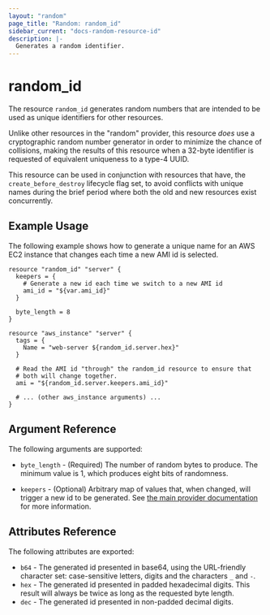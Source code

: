 ```yaml
---
layout: "random"
page_title: "Random: random_id"
sidebar_current: "docs-random-resource-id"
description: |-
  Generates a random identifier.
---
```


# random\_id

The resource `random_id` generates random numbers that are intended to be
used as unique identifiers for other resources.

Unlike other resources in the "random" provider, this resource *does* use a
cryptographic random number generator in order to minimize the chance of
collisions, making the results of this resource when a 32-byte identifier
is requested of equivalent uniqueness to a type-4 UUID.

This resource can be used in conjunction with resources that have,
the `create_before_destroy` lifecycle flag set, to avoid conflicts with
unique names during the brief period where both the old and new resources
exist concurrently.

## Example Usage

The following example shows how to generate a unique name for an AWS EC2
instance that changes each time a new AMI id is selected.

```
resource "random_id" "server" {
  keepers = {
    # Generate a new id each time we switch to a new AMI id
    ami_id = "${var.ami_id}"
  }

  byte_length = 8
}

resource "aws_instance" "server" {
  tags = {
    Name = "web-server ${random_id.server.hex}"
  }

  # Read the AMI id "through" the random_id resource to ensure that
  # both will change together.
  ami = "${random_id.server.keepers.ami_id}"

  # ... (other aws_instance arguments) ...
}
```

## Argument Reference

The following arguments are supported:

* `byte_length` - (Required) The number of random bytes to produce. The
  minimum value is 1, which produces eight bits of randomness.

* `keepers` - (Optional) Arbitrary map of values that, when changed, will
  trigger a new id to be generated. See
  [the main provider documentation](../index.html) for more information.

## Attributes Reference

The following attributes are exported:

* `b64` - The generated id presented in base64, using the URL-friendly character set: case-sensitive letters, digits and the characters `_` and `-`.
* `hex` - The generated id presented in padded hexadecimal digits. This result will always be twice as long as the requested byte length.
* `dec` - The generated id presented in non-padded decimal digits.
